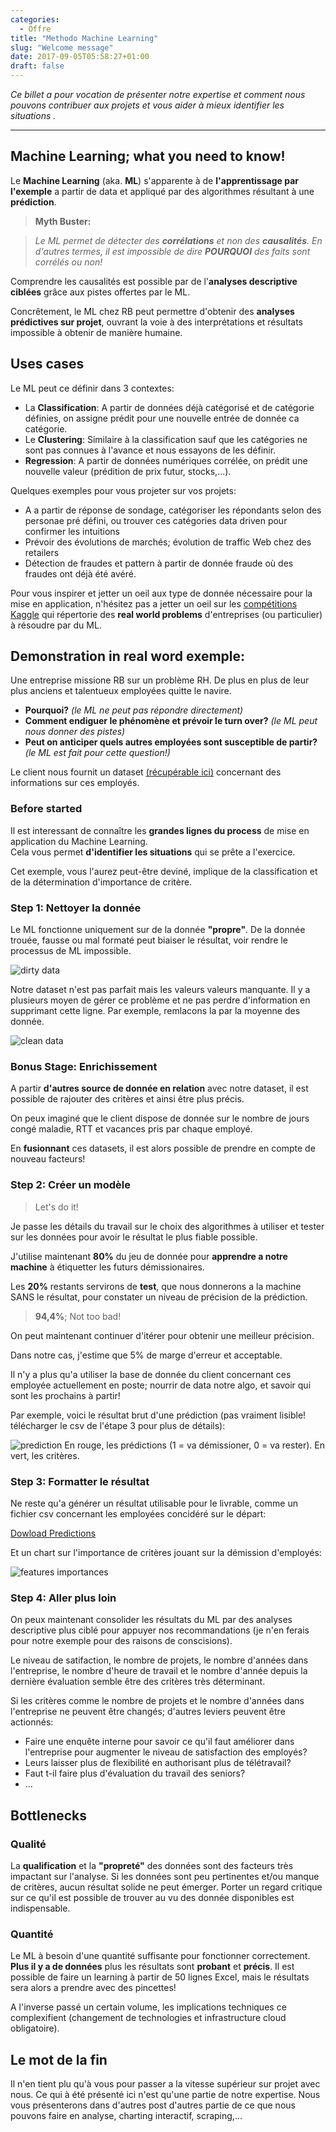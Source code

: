 ```yaml
---
categories:
  - Offre
title: "Methodo Machine Learning"
slug: "Welcome message"
date: 2017-09-05T05:58:27+01:00
draft: false
---
```



_Ce billet a pour vocation de présenter notre expertise et comment nous pouvons contribuer aux projets et vous aider à mieux identifier les situations ._

---
## Machine Learning; what you need to know!

Le **Machine Learning** (aka. **ML**) s'apparente à de **l'apprentissage par l'exemple** a partir de data et appliqué par des algorithmes résultant à une **prédiction**.

>**Myth Buster:**

>_Le ML permet de détecter des **corrélations** et non des **causalités**. En d'autres termes, il est impossible de dire **POURQUOI** des faits sont corrélés ou non!_

Comprendre les causalités est possible par de l'**analyses descriptive ciblées** grâce aux pistes offertes par le ML.

Concrêtement, le ML chez RB peut permettre d'obtenir des **analyses prédictives sur projet**, ouvrant la voie à des interprétations et résultats impossible à obtenir de manière humaine.


## Uses cases

Le ML peut ce définir dans 3 contextes:

- La **Classification**: A partir de données déjà catégorisé et de catégorie définies, on assigne prédit pour une nouvelle entrée de donnée ca catégorie.
- Le **Clustering**: Similaire à la classification sauf que les catégories ne sont pas connues à l'avance et nous essayons de les définir.
- **Regression**: A partir de données numériques corrélée, on prédit une nouvelle valeur (prédition de prix futur, stocks,...).

Quelques exemples pour vous projeter sur vos projets:

- A a partir de réponse de sondage, catégoriser les répondants selon des personae pré défini, ou trouver ces catégories data driven pour confirmer les intuitions
- Prévoir des évolutions de marchés; évolution de traffic Web chez des retailers
- Détection de fraudes et pattern à partir de donnée fraude où des fraudes ont déjà été avéré.


Pour vous inspirer et jetter un oeil aux type de donnée nécessaire pour la mise en application, n'hésitez pas a jetter un oeil sur les [compétitions Kaggle](https://www.kaggle.com/competitions?sortBy=deadline&group=all&page=1&pageSize=20) qui répertorie des **real world problems** d'entreprises (ou particulier) à résoudre par du ML.



## Demonstration in real word exemple:

Une entreprise missione RB sur un problème RH. De plus en plus de leur plus anciens et talentueux employées quitte le navire.

- **Pourquoi?** _(le ML ne peut pas répondre directement)_
- **Comment endiguer le phénomène et prévoir le turn over?** _(le ML peut nous donner des pistes)_
- **Peut on anticiper quels autres employées sont susceptible de partir?** _(le ML est fait pour cette question!)_

Le client nous fournit un dataset [(récupérable ici)](https://www.kaggle.com/ludobenistant/hr-analytics/data) concernant des informations sur ces employés.



### Before started

Il est interessant de connaître les **grandes lignes du process** de mise en application du Machine Learning.  
Cela vous permet **d'identifier les situations** qui se prête a l'exercice.

Cet exemple, vous l'aurez peut-être deviné, implique de la classification et de la détermination d'importance de critère.


### Step 1: Nettoyer la donnée

Le ML fonctionne uniquement sur de la donnée **"propre"**.
De la donnée trouée, fausse ou mal formaté peut biaiser le résultat, voir rendre le processus de ML impossible.

![dirty data](/images/intro_ml/dirty_data.png)

Notre dataset n'est pas parfait mais les valeurs valeurs manquante. Il y a plusieurs moyen de gérer ce problème et ne pas perdre d'information en supprimant cette ligne. Par exemple, remlacons la par la moyenne des donnée.

![clean data](/images/intro_ml/clean_data.png)

### Bonus Stage: Enrichissement

A partir **d'autres source de donnée en relation** avec notre dataset, il est possible de rajouter des critères et ainsi être plus précis.

On peux imaginé que le client dispose de donnée sur le nombre de jours congé maladie, RTT et vacances pris par chaque employé. 

En **fusionnant** ces datasets, il est alors possible de prendre en compte de nouveau facteurs!

### Step 2: Créer un modèle

> Let's do it!

Je passe les détails du travail sur le choix des algorithmes à utiliser et tester sur les données pour avoir le résultat le plus fiable possible.

J'utilise maintenant **80%** du jeu de donnée pour **apprendre a notre machine** à étiquetter les futurs démissionaires.

Les **20%** restants servirons de **test**, que nous donnerons a la machine SANS le résultat, pour constater un niveau de précision de la prédiction.

> **94,4%**; Not too bad!

On peut maintenant continuer d'itérer pour obtenir une meilleur précision.

Dans notre cas, j'estime que 5% de marge d'erreur et acceptable.

Il n'y a plus qu'a utiliser la base de donnée du client concernant ces employée actuellement en poste; nourrir de data notre algo, et savoir qui sont les prochains à partir!

Par exemple, voici le résultat brut d'une prédiction (pas vraiment lisible! télécharger le csv de l'étape 3 pour plus de détails):

![prediction](/images/intro_ml/predictions.png)
En rouge, les prédictions (1 = va démissioner, 0 = va rester).
En vert, les critères.


### Step 3: Formatter le résultat

Ne reste qu'a générer un résultat utilisable pour le livrable, comme un fichier csv concernant les employées concidéré sur le départ:

[Dowload Predictions](/static_files/predictions_RH.csv)

Et un chart sur l'importance de critères jouant sur la démission d'employés:

![features importances](/images/intro_ml/features_importance.png)

### Step 4: Aller plus loin

On peux maintenant consolider les résultats du ML par des analyses descriptive plus ciblé pour appuyer nos recommandations (je n'en ferais pour notre exemple pour des raisons de conscisions).

Le niveau de satifaction, le nombre de projets, le nombre d'années dans l'entreprise, le nombre d'heure de travail et le nombre d'année depuis la dernière évaluation semble être des critères très déterminant.

Si les critères comme le nombre de projets et le nombre d'années dans l'entreprise ne peuvent être changés; d'autres leviers peuvent être actionnés:

- Faire une enquête interne pour savoir ce qu'il faut améliorer dans l'entreprise pour augmenter le niveau de satisfaction des employés?
- Leurs laisser plus de flexibilité en authorisant plus de télétravail?
- Faut t-il faire plus d'évaluation du travail des seniors?
- ...

## Bottlenecks

### Qualité

La **qualification** et la **"propreté"** des données sont des facteurs très impactant sur l'analyse. 
Si les données sont peu pertinentes et/ou manque de critères, aucun résultat solide ne peut émerger.
Porter un regard critique sur ce qu'il est possible de trouver au vu des donnée disponibles est indispensable.

### Quantité

Le ML à besoin d'une quantité suffisante pour fonctionner correctement. **Plus il y a de données** plus les résultats sont **probant** et **précis**. 
Il est possible de faire un learning à partir de 50 lignes Excel, mais le résultats sera alors a prendre avec des pincettes!

A l'inverse passé un certain volume, les implications techniques ce complexifient (changement de technologies et infrastructure cloud obligatoire).

## Le mot de la fin

Il n'en tient plu qu'à vous pour passer a la vitesse supérieur sur projet avec nous. Ce qui à été présenté ici n'est qu'une partie de notre expertise. Nous vous présenterons dans d'autres post d'autres partie de ce que nous pouvons faire en analyse, charting interactif, scraping,...
